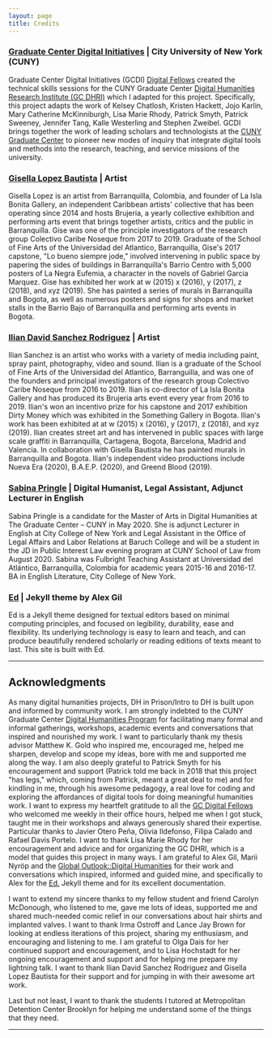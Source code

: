 ```yaml
---
layout: page
title: Credits
---
```


### [Graduate Center Digital Initiatives](https://gcdi.commons.gc.cuny.edu/) | City University of New York (CUNY)

Graduate Center Digital Initiatives (GCDI) [Digital Fellows](https://digitalfellows.commons.gc.cuny.edu/) created the technical skills sessions for the CUNY Graduate Center [Digital Humanities Research Institute (GC DHRI)](https://www.dhinstitutes.org/) which I adapted for this project. Specifically, this project adapts the work of  Kelsey Chatlosh, Kristen	Hackett, Jojo	Karlin, Mary Catherine	McKinniburgh, Lisa Marie	Rhody, Patrick	Smyth, Patrick	Sweeney, Jennifer	Tang, Kalle	Westerling and Stephen	Zweibel. GCDI brings together the work of leading scholars and technologists at the [CUNY Graduate Center](https://www.gc.cuny.edu/Home) to pioneer new modes of inquiry that integrate digital tools and methods into the research, teaching, and service missions of the university.

### [Gisella Lopez Bautista](https://www.behance.net/giseB) | Artist

Gisella Lopez is an artist from Barranquilla, Colombia, and founder of La Isla Bonita Gallery, an independent Caribbean artists' collective that has been operating since 2014 and hosts Brujeria, a yearly collective exhibition and performing arts event that brings together artists, critics and the public in Barranquilla. Gise was one of the principle investigators of the research group Colectivo Caribe Noseque from 2017 to 2019. Graduate of the School of Fine Arts of the Universidad del Atlantico, Barranquilla, Gise's 2017 capstone, "Lo bueno siempre jode," involved intervening in public space by papering the sides of buildings in Barranquilla's Barrio Centro with 5,000 posters of La Negra Eufemia, a character in the novels of Gabriel Garcia Marquez. Gise has exhibited her work at w (2015) x (2016), y (2017), z (2018), and xyz (2019). She has painted a series of murals in Barranquilla and Bogota, as well as numerous posters and signs for shops and market stalls in the Barrio Bajo of Barranquilla and performing arts events in Bogota.  

### [Ilian David Sanchez Rodriguez](https://pirryma3.wixsite.com/iliansanchez) | Artist

Ilian Sanchez is an artist who works with a variety of media including paint, spray paint, photography, video and sound. Ilian is a graduate of the School of Fine Arts of the Universidad del Atlantico, Barranguilla, and was one of the founders and principal investigators of the research group Colectivo Caribe Noseque from 2016 to 2019. Ilian is co-director of La Isla Bonita Gallery and has produced its Brujeria arts event every year from 2016 to 2019. Ilian's won an incentivo prize for his capstone and 2017 exhibition Dirty Money which was exhibited in the Something Gallery in Bogota. Ilian's work has been exhibited at at w (2015) x (2016), y (2017), z (2018), and xyz (2019). Ilian creates street art and has intervened in public spaces with large scale graffiti in Barranquilla, Cartagena, Bogota, Barcelona, Madrid and Valencia. In collaboration with Gisella Bautista he has painted murals in Barranquilla and Bogota. Ilian's independent video productions include Nueva Era (2020), B.A.E.P. (2020), and Greend Blood (2019).

### [Sabina Pringle](https://sabinapringle.commons.gc.cuny.edu/) | Digital Humanist,  Legal Assistant, Adjunct Lecturer in English

Sabina Pringle is a candidate for the Master of Arts in Digital Humanities at The Graduate Center – CUNY in May 2020. She is adjunct Lecturer in English at City College of New York and Legal Assistant in the Office of Legal Affairs and Labor Relations at Baruch College and will be a student in the JD in Public Interest Law evening program at CUNY School of Law from August 2020. Sabina was Fulbright Teaching Assistant at Universidad del Atlántico, Barranquilla, Colombia for academic years 2015-16 and 2016-17. BA in English Literature, City College of New York.

### [Ed](https://elotroalex.github.io/ed/) | Jekyll theme by Alex Gil

Ed is a Jekyll theme designed for textual editors based on minimal computing principles, and focused on legibility, durability, ease and flexibility. Its underlying technology is easy to learn and teach, and can produce beautifully rendered scholarly or reading editions of texts meant to last. This site is built with Ed.

---

## Acknowledgments

As many digital humanities projects, DH in Prison/Intro to DH is built upon and informed by community work. I am strongly indebted to the CUNY Graduate Center [Digital Humanities Program](https://www.gc.cuny.edu/Page-Elements/Academics-Research-Centers-Initiatives/Masters-Programs/Digital-Humanities) for facilitating many formal and informal gatherings, workshops, academic events and conversations that inspired and nourished my work. I want to particularly thank my thesis advisor Matthew K. Gold who inspired me, encouraged me, helped me sharpen, develop and scope my ideas, bore with me and supported me along the way. I am also deeply grateful to Patrick Smyth for his encouragement and support (Patrick told me back in 2018 that this project "has legs," which, coming from Patrick, meant a great deal to me) and for kindling in me, through his awesome pedagogy, a real love for coding and exploring the affordances of digital tools for doing meaningful humanities work. I want to express my heartfelt gratitude to all the [GC Digital Fellows](https://digitalfellows.commons.gc.cuny.edu/) who welcomed me weekly in their office hours, helped me when I got stuck, taught me in their workshops and always generously shared their expertise. Particular thanks to Javier Otero Peña, Olivia Ildefonso, Filipa Calado and Rafael Davis Portelo. I want to thank Lisa Marie Rhody for her encouragement and advice and for organizing the GC DHRI, which is a model that guides this project in many ways. I am grateful to Alex Gil, Marii Nyröp and the [Global Outlook::Digital Humanities](http://www.globaloutlookdh.org/) for their work and conversations which inspired, informed and guided mine, and specifically to Alex for the [Ed.](https://elotroalex.github.io/ed/) Jekyll theme and for its excellent documentation.

I want to extend my sincere thanks to my fellow student and friend Carolyn McDonough, who listened to me, gave me lots of ideas, supported me and shared much-needed comic relief in our conversations about hair shirts and implanted valves. I want to thank Irma Ostroff and Lance Jay Brown for looking at endless iterations of this project, sharing my enthusiasm, and encouraging and listening to me. I am grateful to Olga Dais for her continued support and encouragement, and to Lisa Hochstadt for her ongoing encouragement and support and for helping me prepare my lightning talk. I want to thank Ilian David Sanchez Rodriguez and Gisella Lopez Bautista for their support and for jumping in with their awesome art work.

Last but not least, I want to thank the students I tutored at Metropolitan Detention Center Brooklyn for helping me understand some of the things that they need.

---

